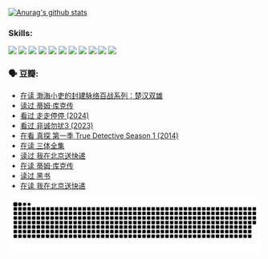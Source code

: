 
[![Anurag's github stats](https://github-readme-stats.vercel.app/api?username=w940853815)](https://github.com/anuraghazra/github-readme-stats)

### Skills:

<code><img height="32" src="https://cdn.jsdelivr.net/npm/simple-icons@v5/icons/python.svg"></code>
<code><img height="32" src="https://cdn.jsdelivr.net/npm/simple-icons@v5/icons/javascript.svg"></code>
<code><img height="32" src="https://cdn.jsdelivr.net/npm/simple-icons@v5/icons/django.svg"></code>
<code><img height="32" src="https://cdn.jsdelivr.net/npm/simple-icons@v5/icons/flask.svg"></code>
<code><img height="32" src="https://cdn.jsdelivr.net/npm/simple-icons@v5/icons/vuetify.svg"></code>
<code><img height="32" src="https://cdn.jsdelivr.net/npm/simple-icons@v5/icons/git.svg"></code>
<code><img height="32" src="https://cdn.jsdelivr.net/npm/simple-icons@v5/icons/docker.svg"></code>
<code><img height="32" src="https://cdn.jsdelivr.net/npm/simple-icons@v5/icons/postgresql.svg"></code>
<code><img height="32" src="https://cdn.jsdelivr.net/npm/simple-icons@v5/icons/elasticsearch.svg"></code>
<code><img height="32" src="https://cdn.jsdelivr.net/npm/simple-icons@v5/icons/macos.svg"></code>
<code><img height="32" src="https://cdn.jsdelivr.net/npm/simple-icons@v5/icons/linux.svg"></code>

### 🗣 豆瓣:

<!-- DOUBAN-ACTIVITIES:START -->
- [在读 渤海小吏的封建脉络百战系列：楚汉双雄](https://www.douban.com/people/136069238/status/4700950146/?_i=25380392)
- [读过 蒂姆·库克传](https://www.douban.com/people/136069238/status/4700949869/?_i=25380392)
- [看过 走走停停‎ (2024)](https://www.douban.com/people/136069238/status/4684430230/?_i=25380392)
- [看过 非诚勿扰3‎ (2023)](https://www.douban.com/people/136069238/status/4676324100/?_i=25380392)
- [在看 真探 第一季 True Detective Season 1‎ (2014)](https://www.douban.com/people/136069238/status/4673382852/?_i=25380392)
- [在读 三体全集](https://www.douban.com/people/136069238/status/4672842521/?_i=25380392)
- [读过 我在北京送快递](https://www.douban.com/people/136069238/status/4672842036/?_i=25380392)
- [在读 蒂姆·库克传](https://www.douban.com/people/136069238/status/4663517053/?_i=25380392)
- [读过 黑书](https://www.douban.com/people/136069238/status/4663516022/?_i=25380392)
- [在读 我在北京送快递](https://www.douban.com/people/136069238/status/4658098365/?_i=25380392)
<!-- DOUBAN-ACTIVITIES:END -->


![Snake animation](https://raw.githubusercontent.com/w940853815/w940853815/output/github-contribution-grid-snake.svg)

<!--
**w940853815/w940853815** is a ✨ _special_ ✨ repository because its `README.md` (this file) appears on your GitHub profile.

Here are some ideas to get you started:

- 🔭 I’m currently working on ...
- 🌱 I’m currently learning ...
- 👯 I’m looking to collaborate on ...
- 🤔 I’m looking for help with ...
- 💬 Ask me about ...
- 📫 How to reach me: ...
- 😄 Pronouns: ...
- ⚡ Fun fact: ...
-->
